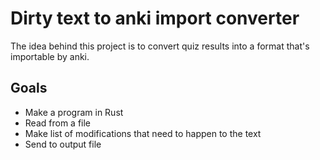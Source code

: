 # Dirty text to anki import converter
The idea behind this project is to convert quiz results into a format that's importable by anki.
## Goals
- Make a program in Rust
- Read from a file
- Make list of modifications that need to happen to the text
- Send to output file